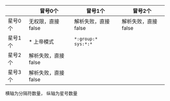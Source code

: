 |         | 冒号0个             | 冒号1个               | 冒号2个             |
| ------- | ------------------- | --------------------- | ------------------- |
| 星号0个 | 无权限，直接false   | 解析失败，直接false   | 解析失败，直接false |
| 星号1个 | *  上帝模式         | `*:group:*` `sys:*:*` |                     |
| 星号2个 | 解析失败，直接false |                       |                     |
| 星号3个 | 解析失败，直接false |                       |                     |





横轴为分隔符数量， 纵轴为星号数量